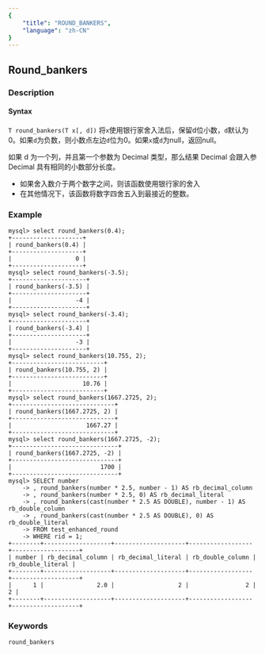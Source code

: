 ```yaml
---
{
    "title": "ROUND_BANKERS",
    "language": "zh-CN"
}
---
```


<!-- 
Licensed to the Apache Software Foundation (ASF) under one
or more contributor license agreements.  See the NOTICE file
distributed with this work for additional information
regarding copyright ownership.  The ASF licenses this file
to you under the Apache License, Version 2.0 (the
"License"); you may not use this file except in compliance
with the License.  You may obtain a copy of the License at
  http://www.apache.org/licenses/LICENSE-2.0
Unless required by applicable law or agreed to in writing,
software distributed under the License is distributed on an
"AS IS" BASIS, WITHOUT WARRANTIES OR CONDITIONS OF ANY
KIND, either express or implied.  See the License for the
specific language governing permissions and limitations
under the License.
-->

## Round_bankers

### Description
#### Syntax

`T round_bankers(T x[, d])`
将`x`使用银行家舍入法后，保留d位小数，`d`默认为0。如果`d`为负数，则小数点左边`d`位为0。如果`x`或`d`为null，返回null。

如果 d 为一个列，并且第一个参数为 Decimal 类型，那么结果 Decimal 会跟入参 Decimal 具有相同的小数部分长度。

+ 如果舍入数介于两个数字之间，则该函数使用银行家的舍入
+ 在其他情况下，该函数将数字四舍五入到最接近的整数。


### Example

```
mysql> select round_bankers(0.4);
+--------------------+
| round_bankers(0.4) |
+--------------------+
|                  0 |
+--------------------+
mysql> select round_bankers(-3.5);
+---------------------+
| round_bankers(-3.5) |
+---------------------+
|                  -4 |
+---------------------+
mysql> select round_bankers(-3.4);
+---------------------+
| round_bankers(-3.4) |
+---------------------+
|                  -3 |
+---------------------+
mysql> select round_bankers(10.755, 2);
+--------------------------+
| round_bankers(10.755, 2) |
+--------------------------+
|                    10.76 |
+--------------------------+
mysql> select round_bankers(1667.2725, 2);
+-----------------------------+
| round_bankers(1667.2725, 2) |
+-----------------------------+
|                     1667.27 |
+-----------------------------+
mysql> select round_bankers(1667.2725, -2);
+------------------------------+
| round_bankers(1667.2725, -2) |
+------------------------------+
|                         1700 |
+------------------------------+
mysql> SELECT number
    -> , round_bankers(number * 2.5, number - 1) AS rb_decimal_column
    -> , round_bankers(number * 2.5, 0) AS rb_decimal_literal
    -> , round_bankers(cast(number * 2.5 AS DOUBLE), number - 1) AS rb_double_column
    -> , round_bankers(cast(number * 2.5 AS DOUBLE), 0) AS rb_double_literal
    -> FROM test_enhanced_round
    -> WHERE rid = 1;
+--------+-------------------+--------------------+------------------+-------------------+
| number | rb_decimal_column | rb_decimal_literal | rb_double_column | rb_double_literal |
+--------+-------------------+--------------------+------------------+-------------------+
|      1 |               2.0 |                  2 |                2 |                 2 |
+--------+-------------------+--------------------+------------------+-------------------+
```

### Keywords
	round_bankers
